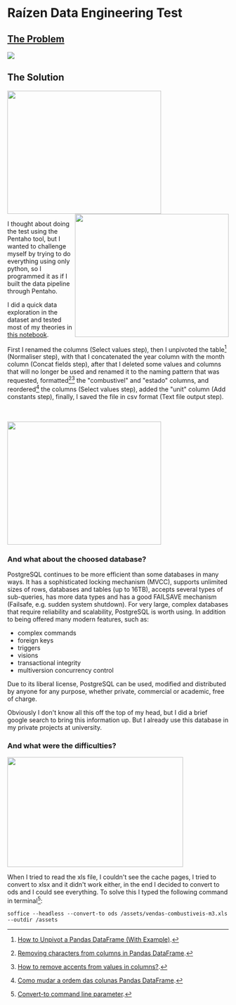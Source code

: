 # Raízen Data Engineering Test

## [The Problem](https://github.com/audreyemmely/data-engineering-test/blob/master/TEST.md)

<img src="https://media.giphy.com/media/3oEjHWzZQaCrZW2aWs/giphy.gif" />

## The Solution

<img src="https://media.giphy.com/media/BpGWitbFZflfSUYuZ9/giphy.gif" width="350" height="280" />
<img align = "right" src="https://media.giphy.com/media/VEsfbW0pBu145PPhOi/giphy.gif" width="350" height="280" />

<br/>

I thought about doing the test using the Pentaho tool, but I wanted to challenge myself by trying to do everything using only python, so I programmed it as if I built the data pipeline through Pentaho.

I did a quick data exploration in the dataset and tested most of my theories in [this notebook](https://github.com/audreyemmely/data-engineering-test/blob/master/solution/exploring_data.ipynb).

First I renamed the columns (Select values step), then I unpivoted the table[^1] (Normaliser step), with that I concatenated the year column with the month column (Concat fields step), after that I deleted some values and columns that will no longer be used and renamed it to the naming pattern that was requested, formatted[^2][^3] the "combustivel" and "estado" columns, and reordered[^4] the columns (Select values step), added the "unit" column (Add constants step), finally, I saved the file in csv format (Text file output step).

<br/>
<br/>

<img src="https://media.giphy.com/media/GfaZNzU42Snz6dlGhN/giphy.gif" width="350" height="280"/> 

### And what about the choosed database? 

PostgreSQL continues to be more efficient than some databases in many ways. It has a sophisticated locking mechanism (MVCC), supports unlimited sizes of rows, databases and tables (up to 16TB), accepts several types of sub-queries, has more data types and has a good FAILSAVE mechanism (Failsafe, e.g. sudden system shutdown). For very large, complex databases that require reliability and scalability, PostgreSQL is worth using. In addition to being offered many modern features, such as:

* complex commands
* foreign keys
* triggers
* visions
* transactional integrity
* multiversion concurrency control

Due to its liberal license, PostgreSQL can be used, modified and distributed by anyone for any purpose, whether private, commercial or academic, free of charge.

Obviously I don't know all this off the top of my head, but I did a brief google search to bring this information up. But I already use this database in my private projects at university.

### And what were the difficulties?

<img src="https://media.giphy.com/media/l0K3Z4QU2TLMsw4sE/giphy.gif" width="400" height="250"/>


When I tried to read the xls file, I couldn't see the cache pages, I tried to convert to xlsx and it didn't work either, in the end I decided to convert to ods and I could see everything.
To solve this I typed the following command in terminal[^5]:

```
soffice --headless --convert-to ods /assets/vendas-combustiveis-m3.xls --outdir /assets
```

[^1]: [How to Unpivot a Pandas DataFrame (With Example)](https://www.statology.org/pandas-unpivot/#:~:text=In%20pandas%2C%20you%20can%20use,col3'%2C%20...%5D).
[^2]: [Removing characters from columns in Pandas DataFrame](https://www.skytowner.com/explore/removing_characters_from_columns_in_pandas_dataframe).
[^3]: [How to remove accents from values in columns?](https://stackoverflow.com/questions/37926248/how-to-remove-accents-from-values-in-columns).
[^4]: [Como mudar a ordem das colunas Pandas DataFrame](https://www.delftstack.com/pt/howto/python-pandas/how-to-change-the-order-of-dataframe-columns/).
[^5]: [Convert-to command line parameter](https://ask.libreoffice.org/t/convert-to-command-line-parameter/840).
